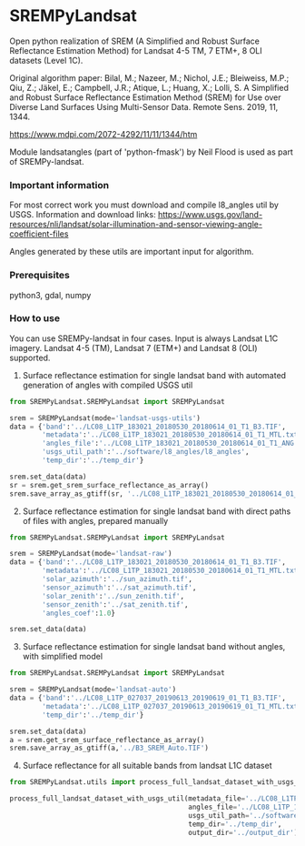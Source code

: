 # SREMPyLandsat
Open python realization of SREM (A Simplified and Robust Surface Reflectance Estimation Method) for Landsat 4-5 TM, 7 ETM+, 8 OLI datasets (Level 1C).

Original algorithm paper:
Bilal, M.; Nazeer, M.; Nichol, J.E.; Bleiweiss, M.P.; Qiu, Z.; Jäkel, E.; Campbell, J.R.; Atique, L.; Huang, X.; Lolli, S. A Simplified and Robust Surface Reflectance Estimation Method (SREM) for Use over Diverse Land Surfaces Using Multi-Sensor Data. Remote Sens. 2019, 11, 1344.

https://www.mdpi.com/2072-4292/11/11/1344/htm

Module landsatangles (part of 'python-fmask') by Neil Flood is used as part of SREMPy-landsat.

### Important information

For most correct work you must download and compile l8_angles util by USGS. Information and download links: https://www.usgs.gov/land-resources/nli/landsat/solar-illumination-and-sensor-viewing-angle-coefficient-files

Angles generated by these utils are important input for algorithm.

### Prerequisites

python3, gdal, numpy


### How to use

You can use SREMPy-landsat in four cases. Input is always Landsat L1C imagery. Landsat 4-5 (TM), Landsat 7 (ETM+) and Landsat 8 (OLI) supported.

1. Surface reflectance estimation for single landsat band with automated generation of angles with compiled USGS util

```python   
from SREMPyLandsat.SREMPyLandsat import SREMPyLandsat

srem = SREMPyLandsat(mode='landsat-usgs-utils')
data = {'band':'../LC08_L1TP_183021_20180530_20180614_01_T1_B3.TIF',
        'metadata':'../LC08_L1TP_183021_20180530_20180614_01_T1_MTL.txt',
        'angles_file':'../LC08_L1TP_183021_20180530_20180614_01_T1_ANG.txt',
        'usgs_util_path':'../software/l8_angles/l8_angles',
        'temp_dir':'../temp_dir'}

srem.set_data(data)
sr = srem.get_srem_surface_reflectance_as_array()
srem.save_array_as_gtiff(sr, '../LC08_L1TP_183021_20180530_20180614_01_T1/B3_SREM_USGS.TIF')
```

2. Surface reflectance estimation for single landsat band with direct paths of files with angles, prepared manually

```python    
from SREMPyLandsat.SREMPyLandsat import SREMPyLandsat

srem = SREMPyLandsat(mode='landsat-raw')
data = {'band':'../LC08_L1TP_183021_20180530_20180614_01_T1_B3.TIF',
        'metadata':'../LC08_L1TP_183021_20180530_20180614_01_T1_MTL.txt',
        'solar_azimuth':'../sun_azimuth.tif',
        'sensor_azimuth':'../sat_azimuth.tif',
        'solar_zenith':'../sun_zenith.tif',
        'sensor_zenith':'../sat_zenith.tif',
        'angles_coef':1.0}

srem.set_data(data)
``` 

3. Surface reflectance estimation for single landsat band without angles, with simplified model

```python         
from SREMPyLandsat.SREMPyLandsat import SREMPyLandsat

srem = SREMPyLandsat(mode='landsat-auto')
data = {'band':'../LC08_L1TP_027037_20190613_20190619_01_T1_B3.TIF',
        'metadata':'../LC08_L1TP_027037_20190613_20190619_01_T1_MTL.txt',
        'temp_dir':'../temp_dir'}

srem.set_data(data)
a = srem.get_srem_surface_reflectance_as_array()
srem.save_array_as_gtiff(a,'../B3_SREM_Auto.TIF')
``` 

4. Surface reflectance for all suitable bands from landsat L1C dataset

```python
from SREMPyLandsat.utils import process_full_landsat_dataset_with_usgs_util

process_full_landsat_dataset_with_usgs_util(metadata_file='../LC08_L1TP_121027_20180731_20180814_01_T1_MTL.txt',
                                            angles_file='../LC08_L1TP_121027_20180731_20180814_01_T1_ANG.txt',
                                            usgs_util_path='../software/l8_angles/l8_angles',
                                            temp_dir='../temp_dir',
                                            output_dir='../output_dir')
```
           





